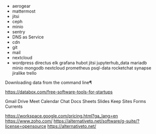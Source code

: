* aerogear
* mattermost
* jitsi
* ceph
* minio
* sentry
* DNS as Service
* cdn
* git
* mail
* nextcloud
* wordpress
directus  elk  grafana  hubot  jitsi  jupyterhub_data  mariadb  minio  mongodb  nextcloud  prometheus  psql-data  rocketchat  synapse jiralike trello

Downloading data from the command line¶

https://databox.com/free-software-tools-for-startups

Gmail
Drive
Meet
Calendar
Chat
Docs
Sheets
Slides
Keep
Sites
Forms
Currents

https://workspace.google.com/pricing.html?ga_lang=en
https://www.zoho.com/
https://alternativeto.net/software/g-suite/?license=opensource
https://alternativeto.net/
